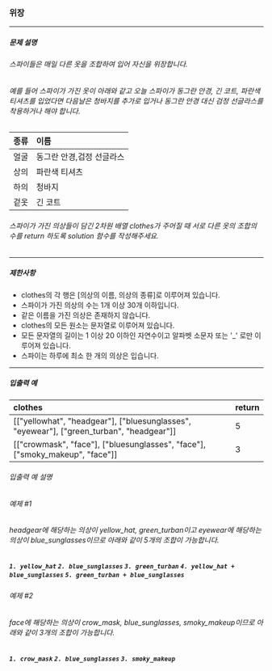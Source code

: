### 위장

***

##### 문제 설명
###### 스파이들은 매일 다른 옷을 조합하여 입어 자신을 위장합니다.

###### 예를 들어 스파이가 가진 옷이 아래와 같고 오늘 스파이가 동그란 안경, 긴 코트, 파란색 티셔츠를 입었다면 다음날은 청바지를 추가로 입거나 동그란 안경 대신 검정 선글라스를 착용하거나 해야 합니다.

종류|	이름                     |
|:--|:--
얼굴|	동그란 안경,검정 선글라스|
상의|	파란색 티셔츠            |
하의|	청바지                   |
겉옷|	긴 코트                  |
###### 스파이가 가진 의상들이 담긴 2차원 배열 clothes가 주어질 때 서로 다른 옷의 조합의 수를 return 하도록 solution 함수를 작성해주세요.

***

##### 제한사항
* clothes의 각 행은 [의상의 이름, 의상의 종류]로 이루어져 있습니다.
* 스파이가 가진 의상의 수는 1개 이상 30개 이하입니다.
* 같은 이름을 가진 의상은 존재하지 않습니다.
* clothes의 모든 원소는 문자열로 이루어져 있습니다.
* 모든 문자열의 길이는 1 이상 20 이하인 자연수이고 알파벳 소문자 또는 '_' 로만 이루어져 있습니다.
* 스파이는 하루에 최소 한 개의 의상은 입습니다.

***

##### 입출력 예
clothes|	return                                                                            |
|:--                                                                                    |:--
[["yellowhat", "headgear"], ["bluesunglasses", "eyewear"], ["green_turban", "headgear"]]|	5 |
[["crowmask", "face"], ["bluesunglasses", "face"], ["smoky_makeup", "face"]]	          |3  |

###### 입출력 예 설명
###### 예제 #1
###### headgear에 해당하는 의상이 yellow_hat, green_turban이고 eyewear에 해당하는 의상이 blue_sunglasses이므로 아래와 같이 5개의 조합이 가능합니다.

##### `1. yellow_hat` `2. blue_sunglasses` `3. green_turban` `4. yellow_hat + blue_sunglasses` `5. green_turban + blue_sunglasses`

###### 예제 #2
###### face에 해당하는 의상이 crow_mask, blue_sunglasses, smoky_makeup이므로 아래와 같이 3개의 조합이 가능합니다.

##### `1. crow_mask` `2. blue_sunglasses` `3. smoky_makeup`
